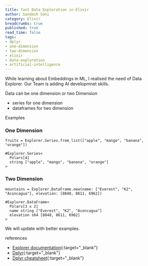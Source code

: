 ```yaml
---
title: fast Data Exploration in Elixir
author: Sandesh Soni
category: Elixir
breadcrumbs: true
published: true
read_time: false
tags:
- dplyr
- one-dimension
- two-dimension
- elixir
- data-exploration
- artificial-intelligence
---
```


While learning about Embeddings in ML, I realised the need of Data Explorer.
Our Team is adding AI developmnet skills.

Data can be one dimension or two Dimension
- series for one dimension
- dataframes for two dimension

Examples

### One Dimension

```
fruits = Explorer.Series.from_list(["apple", "mango", "banana", "orange"])
```
```
#Explorer.Series<
  Polars[4]
  string ["apple", "mango", "banana", "orange"]
>
```

### Two Dimension

```
mountains = Explorer.DataFrame.new(name: ["Everest", "K2", "Aconcagua"], elevation: [8848, 8611, 6962])
```
```
#Explorer.DataFrame<
  Polars[3 x 2]
  name string ["Everest", "K2", "Aconcagua"]
  elevation s64 [8848, 8611, 6962]
>
```

We will update with better examples.


references
- [Explorer documentation](https://hexdocs.pm/explorer/Explorer.html){:target="_blank"}
- [Dplyr](https://dplyr.tidyverse.org/){:target="_blank"}
- [Dplyr cheatsheet](https://dplyr.tidyverse.org/#cheat-sheet){:target="_blank"}
